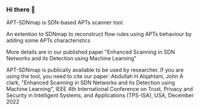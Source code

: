 ### Hi there 👋

APT-SDNmap is SDN-based APTs scanner tool.

An extention to SDNmap to reconstruct flow rules using APTs behaviour by adding some APTs characteristics

More details are in our published paper "Enhanced Scanning in SDN Networks and its Detection using Machine Learning"

APT-SDNmap is publically available to be used by researcher. If you are using the tool, you need to cite our paper: Abdullah H Alqahtani, John A clark, "Enhanced Scanning in SDN Networks and its Detection using Machine Learning", IEEE 4th International Conference on Trust, Privacy and Security in Intelligent Systems, and Applications (TPS-ISA), USA, December 2022
